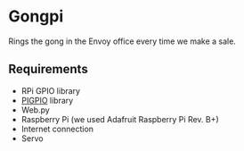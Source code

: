 # Gongpi

Rings the gong in the Envoy office every time we make a sale.

## Requirements

* RPi GPIO library
* [PIGPIO](http://abyz.co.uk/rpi/pigpio/) library
* Web.py
* Raspberry Pi (we used Adafruit Raspberry Pi Rev. B+)
* Internet connection
* Servo
